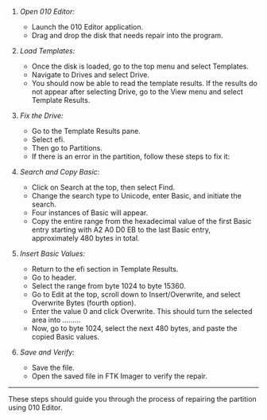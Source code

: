 1. *Open 010 Editor:*
   - Launch the 010 Editor application.
   - Drag and drop the disk that needs repair into the program.

2. *Load Templates:*
   - Once the disk is loaded, go to the top menu and select Templates.
   - Navigate to Drives and select Drive.
   - You should now be able to read the template results. If the results do not appear after selecting Drive, go to the View menu and select Template Results.

3. *Fix the Drive:*
   - Go to the Template Results pane.
   - Select efi.
   - Then go to Partitions.
   - If there is an error in the partition, follow these steps to fix it:

4. *Search and Copy Basic:*
   - Click on Search at the top, then select Find.
   - Change the search type to Unicode, enter Basic, and initiate the search.
   - Four instances of Basic will appear.
   - Copy the entire range from the hexadecimal value of the first Basic entry starting with A2 A0 D0 EB to the last Basic entry, approximately 480 bytes in total.

5. *Insert Basic Values:*
   - Return to the efi section in Template Results.
   - Go to header.
   - Select the range from byte 1024 to byte 15360.
   - Go to Edit at the top, scroll down to Insert/Overwrite, and select Overwrite Bytes (fourth option).
   - Enter the value 0 and click Overwrite. This should turn the selected area into .........
   - Now, go to byte 1024, select the next 480 bytes, and paste the copied Basic values.

6. *Save and Verify:*
   - Save the file.
   - Open the saved file in FTK Imager to verify the repair.

---

These steps should guide you through the process of repairing the partition using 010 Editor.
